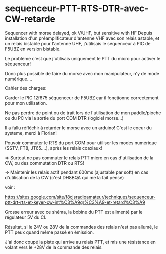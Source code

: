 # sequenceur-PTT-RTS-DTR-avec-CW-retarde

Sequencer with morse delayed, ok V/UHF, but sensitive with HF
Depuis installation d'un préamplificateur d'antenne VHF avec son relais astable, et un relais bistable pour l'antenne UHF, j'utilisais le séquenceur à  PIC de F5UBZ en version bistable.

Le problème c'est que j'utilisais uniquement le PTT du micro pour activer le séquenceur!

Donc plus possible de faire du morse avec mon manipulateur, n'y de mode numérique....

Cahier des charges:

Garder le PIC 12f675 séquenceur de F5UBZ car il fonctionne correctement pour mon utilisation.

Ne pas perdre de point ou de trait lors de l'utilisation de mon paddle/pioche ou du PC via la sortie du port COM DTR (logiciel morse...)

Il a fallu réfléchir à retarder le morse avec un arduino! C'est le coeur du systeme, merci à Florian!

Pouvoir commuter le RTS du port COM pour utiliser les modes numérique (SSTV, FT8, JT65....), après les relais coaxiaux!

=> Surtout ne pas commuter le relais PTT micro en cas d'utilisation de la CW, ou des commutation DTR ou RTS!

=> Maintenir les relais actif pendant 600ms (ajustable par soft) en cas d'utilisation de la CW (c'est DH8BQA qui me la fait pensé)



voir :

https://sites.google.com/site/f8cjsradioamateur/techniques/sequenceur-ptt-drt-rts-et-keyer-cw-int%C3%A9gr%C3%A9-et-retard%C3%A9


Grosse erreur avec ce shéma, la bobine du PTT est alimenté par le régulateur 5V du CI.

Résultat, si le 24V ou 28V de la commandes des relais n'est pas allumé, le PTT peux quand même passé en émission.

J'ai donc coupé la piste qui arrive au relais PTT, et mis une résistance en volant vers le +28V de la commande des relais.
